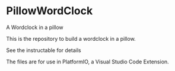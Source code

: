 # PillowWordClock
A Wordclock in a pillow

This is the repository to build a wordclock in a pillow.

See the instructable for details

The files are for use in PlatformIO, a Visual Studio Code Extension.
